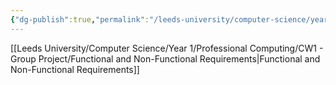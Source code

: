 ```yaml
---
{"dg-publish":true,"permalink":"/leeds-university/computer-science/year-1/professional-computing/cw-1-group-project/cw-1-group-project/"}
---
```


[[Leeds University/Computer Science/Year 1/Professional Computing/CW1 - Group Project/Functional and Non-Functional Requirements\|Functional and Non-Functional Requirements]]


